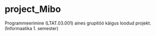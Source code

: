 # project_Mibo
Programmeerimine (LTAT.03.001) aines grupitöö käigus loodud projekt. (Informaatika 1. semester)



